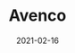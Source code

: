 ---
title: Avenco
description:
image: avenco-jekyll.jpg
preview: https://jekyllthemes.io/theme/avenco-portfolio-jekyll-theme
date: 2021-02-16
---